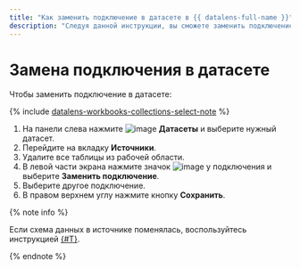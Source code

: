 ```yaml
---
title: "Как заменить подключение в датасете в {{ datalens-full-name }}"
description: "Следуя данной инструкции, вы сможете заменить подключение в датасете." 
---
```


# Замена подключения в датасете

Чтобы заменить подключение в датасете:


{% include [datalens-workbooks-collections-select-note](../../../_includes/datalens/operations/datalens-workbooks-collections-select-note.md) %}


1. На панели слева нажмите ![image](../../../_assets/console-icons/circles-intersection.svg) **Датасеты** и выберите нужный датасет.
1. Перейдите на вкладку **Источники**.
1. Удалите все таблицы из рабочей области.
1. В левой части экрана нажмите значок ![image](../../../_assets/console-icons/ellipsis.svg) у подключения и выберите **Заменить подключение**.
1. Выберите другое подключение.
1. В правом верхнем углу нажмите кнопку **Сохранить**.

{% note info %}

Если схема данных в источнике поменялась, воспользуйтесь инструкцией [{#T}](./update-field.md).

{% endnote %}
